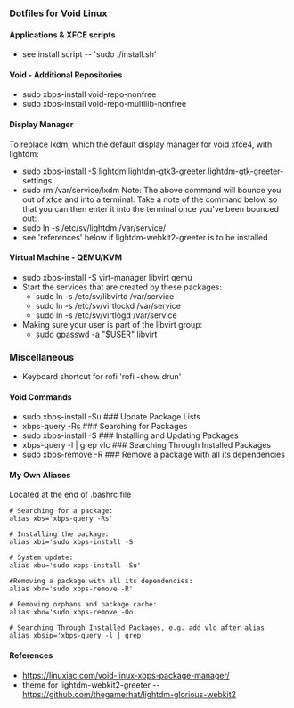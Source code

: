 ### Dotfiles for Void Linux

#### Applications & XFCE scripts
- see install script -- 'sudo ./install.sh'
	

#### Void - Additional Repositories
- sudo xbps-install void-repo-nonfree
- sudo xbps-install void-repo-multilib-nonfree

#### Display Manager
To replace lxdm, which the default display manager for void xfce4, with lightdm:
- sudo xbps-install -S lightdm lightdm-gtk3-greeter lightdm-gtk-greeter-settings
- sudo rm /var/service/lxdm
Note: The above command will bounce you out of xfce and into a terminal.  Take a note of the command below so that you can then enter it into the terminal once you've been bounced out:
- sudo ln -s /etc/sv/lightdm /var/service/
- see 'references' below if lightdm-webkit2-greeter is to be installed.

#### Virtual Machine - QEMU/KVM
- sudo xbps-install -S virt-manager libvirt qemu
- Start the services that are created by these packages:
	- sudo ln -s /etc/sv/libvirtd /var/service
	- sudo ln -s /etc/sv/virtlockd /var/service
	- sudo ln -s /etc/sv/virtlogd /var/service
- Making sure your user is part of the libvirt group:
	- sudo gpasswd -a "$USER" libvirt

### Miscellaneous
- Keyboard shortcut for rofi 'rofi -show drun'


#### Void Commands
- sudo xbps-install -Su         		### Update Package Lists
- xbps-query -Rs 				### Searching for Packages
- sudo xbps-install -S          		### Installing and Updating Packages
- xbps-query -l | grep vlc      		### Searching Through Installed Packages
- sudo xbps-remove -R           	### Remove a package with all its dependencies

#### My Own Aliases

Located at the end of .bashrc file

```
# Searching for a package:
alias xbs='xbps-query -Rs'

# Installing the package:
alias xbi='sudo xbps-install -S'

# System update:
alias xbu='sudo xbps-install -Su'

#Removing a package with all its dependencies:
alias xbr='sudo xbps-remove -R'

# Removing orphans and package cache:
alias xbo='sudo xbps-remove -Oo'

# Searching Through Installed Packages, e.g. add vlc after alias
alias xbsip='xbps-query -l | grep'
```

#### References
- https://linuxiac.com/void-linux-xbps-package-manager/
- theme for lightdm-webkit2-greeter -- https://github.com/thegamerhat/lightdm-glorious-webkit2
